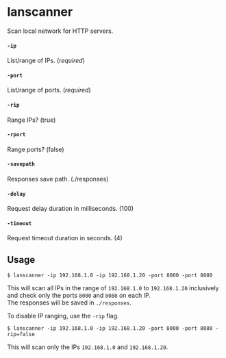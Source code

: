 # lanscanner
Scan local network for HTTP servers.

#### `-ip`
List/range of IPs. (*required*)

#### `-port`
List/range of ports. (*required*)

#### `-rip`
Range IPs? (true)

#### `-rport`
Range ports? (false)

#### `-savepath`
Responses save path. (./responses)

#### `-delay`
Request delay duration in milliseconds. (100)

#### `-timeout`
Request timeout duration in seconds. (4)

## Usage

```shell
$ lanscanner -ip 192.168.1.0 -ip 192.168.1.20 -port 8000 -port 8080
```
This will scan all IPs in the range of `192.168.1.0` to `192.168.1.20` inclusively and check only the ports `8000` and `8080` on each IP.  
The responses will be saved in `./responses`.  

To disable IP ranging, use the `-rip` flag.  
```shell
$ lanscanner -ip 192.168.1.0 -ip 192.168.1.20 -port 8000 -port 8080 -rip=false
```
This will scan only the IPs `192.168.1.0` and `192.168.1.20`.  